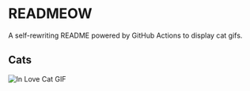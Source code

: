# READMEOW

A self-rewriting README powered by GitHub Actions to display cat gifs.

## Cats

![In Love Cat GIF](https://media0.giphy.com/media/MDJ9IbxxvDUQM/200.gif?cid=9acd02dat01ddvr76wmok8cc36vylsp4cq7k0lzb9pyan1no&ep=v1_gifs_search&rid=200.gif&ct=g)
